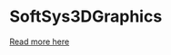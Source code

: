# SoftSys3DGraphics

[Read more here](https://github.com/Enmoren/SoftSys3DGraphics/blob/master/reports/report.md)
